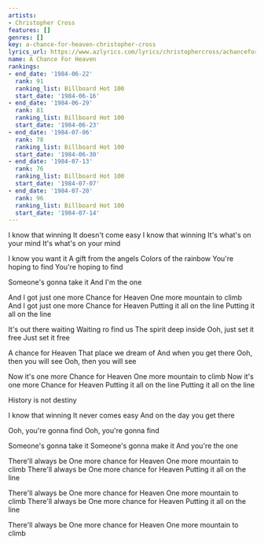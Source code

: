 ```yaml
---
artists:
- Christopher Cross
features: []
genres: []
key: a-chance-for-heaven-christopher-cross
lyrics_url: https://www.azlyrics.com/lyrics/christophercross/achanceforheaven.html
name: A Chance For Heaven
rankings:
- end_date: '1984-06-22'
  rank: 91
  ranking_list: Billboard Hot 100
  start_date: '1984-06-16'
- end_date: '1984-06-29'
  rank: 81
  ranking_list: Billboard Hot 100
  start_date: '1984-06-23'
- end_date: '1984-07-06'
  rank: 78
  ranking_list: Billboard Hot 100
  start_date: '1984-06-30'
- end_date: '1984-07-13'
  rank: 76
  ranking_list: Billboard Hot 100
  start_date: '1984-07-07'
- end_date: '1984-07-20'
  rank: 96
  ranking_list: Billboard Hot 100
  start_date: '1984-07-14'
---
```


I know that winning
It doesn't come easy
I know that winning
It's what's on your mind
It's what's on your mind

I know you want it
A gift from the angels
Colors of the rainbow
You're hoping to find
You're hoping to find

Someone's gonna take it
And I'm the one

And I got just one more
Chance for Heaven
One more mountain to climb
And I got just one more
Chance for Heaven
Putting it all on the line
Putting it all on the line

It's out there waiting
Waiting ro find us
The spirit deep inside
Ooh, just set it free
Just set it free

A chance for Heaven
That place we dream of
And when you get there
Ooh, then you will see
Ooh, then you will see

Now it's one more
Chance for Heaven
One more mountain to climb
Now it's one more
Chance for Heaven
Putting it all on the line
Putting it all on the line

History is not destiny

I know that winning
It never comes easy
And on the day you get there

Ooh, you're gonna find
Ooh, you're gonna find

Someone's gonna take it
Someone's gonna make it
And you're the one

There'll always be
One more chance for Heaven
One more mountain to climb
There'll always be
One more chance for Heaven
Putting it all on the line

There'll always be
One more chance for Heaven
One more mountain to climb
There'll always be
One more chance for Heaven
Putting it all on the line

There'll always be
One more chance for Heaven
One more mountain to climb



